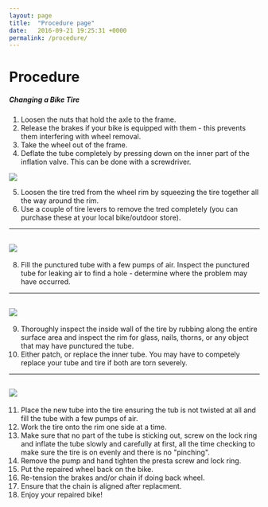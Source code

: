 ```yaml
---
layout: page
title:  "Procedure page"
date:   2016-09-21 19:25:31 +0000
permalink: /procedure/
---
```


# Procedure

##### Changing a Bike Tire
1. Loosen the nuts that hold the axle to the frame.
2. Release the brakes if your bike is equipped with them - this prevents them interfering with wheel removal.
3. Take the wheel out of the frame.
4. Deflate the tube completely by pressing down on the inner part of the inflation valve. This can be done with a screwdriver. 

![](http://justyna.typepad.com/photos/uncategorized/2008/07/20/1pressschrader.jpg)

5. Loosen the tire tred from the wheel rim by squeezing the tire together all the way around the rim.
6. Use a couple of tire levers to remove the tred completely (you can purchase these at your local bike/outdoor store).

---
![](http://cdn.coresites.factorymedia.com/twc/wp-content/uploads/2013/03/IMG_5156.jpg)
---
8. Fill the punctured tube with a few pumps of air. Inspect the punctured tube for leaking air to find a hole - determine where the problem may have occurred.

---
![](https://i.ytimg.com/vi/HN7MO0zMiSw/maxresdefault.jpg)
---
9. Thoroughly inspect the inside wall of the tire by rubbing along the entire surface area and inspect the rim for glass, nails, thorns, or any object that may have punctured the tube.
10. Either patch, or replace the inner tube. You may have to competely replace your tube and tire if both are torn severely. 

---
![](http://dingo.care2.com/pictures/greenliving/1011/1010443.large.jpg)
---
11. Place the new tube into the tire ensuring the tub is not twisted at all and fill the tube with a few pumps of air.
12. Work the tire onto the rim one side at a time.
13. Make sure that no part of the tube is sticking out, screw on the lock ring and inflate the tube slowly and carefully at first, all the time checking to make sure the tire is on evenly and there is no "pinching".
14. Remove the pump and hand tighten the presta screw and lock ring.
15. Put the repaired wheel back on the bike.
 16. Re-tension the brakes and/or chain if doing back wheel.
 17. Ensure that the chain is aligned after replacment. 
18. Enjoy your repaired bike!
